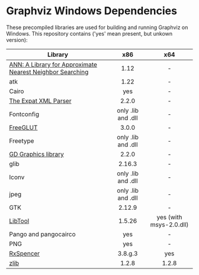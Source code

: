 # Graphviz Windows Dependencies

These precompiled libraries are used for building and running Graphviz on Windows. This repository contains ('yes' mean present, but unkown version):

| Library | x86 | x64 |
| ------- | :-: | :-: |
| [ANN: A Library for Approximate Nearest Neighbor Searching](http://www.cs.umd.edu/~mount/ANN/) | 1.12 | - |
| atk | 1.22 | - |
| Cairo | yes | - |
| [The Expat XML Parser](http://www.libexpat.org/) | 2.2.0 | - |
| Fontconfig | only .lib and .dll | - |
| [FreeGLUT](http://www.transmissionzero.co.uk/software/freeglut-devel/) | 3.0.0 | - |
| Freetype | only .lib and .dll | - |
| [GD Graphics library](https://libgd.github.io/) | 2.2.0 | - |
| glib | 2.16.3 | - |
| Iconv | only .lib and .dll | - |
| jpeg | only .lib and .dll | - |
| GTK | 2.12.9 | - |
| [LibTool](http://gnuwin32.sourceforge.net/packages/libtool.htm) | 1.5.26 | yes (with msys-2.0.dll) |
| Pango and pangocairco | yes | - |
| PNG | yes | - |
| [RxSpencer](http://gnuwin32.sourceforge.net/packages/rxspencer.htm) | 3.8.g.3 | yes |
| [zlib](http://windows.php.net/downloads/php-sdk/deps/vc14/x64/) | 1.2.8 | 1.2.8 |
